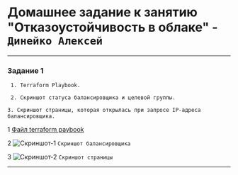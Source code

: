 # Домашнее задание к занятию "Отказоустойчивость в облаке" - `Динейко Алексей`


---

### Задание 1

` 1. Terraform Playbook.`

` 2. Скриншот статуса балансировщика и целевой группы.`

` 3. Скриншот страницы, которая открылась при запросе IP-адреса балансировщика. `

1 [Файл terraform paybook](https://github.com/Neoju5t/cloud/blob/78abaa299267f672d119c30d2ee8a34a215dd80d/img/main.tf)

2 ![Скриншот-1](https://github.com/Neoju5t/cloud/blob/78abaa299267f672d119c30d2ee8a34a215dd80d/img/%D0%A1%D0%BD%D0%B8%D0%BC%D0%BE%D0%BA%20%D1%8D%D0%BA%D1%80%D0%B0%D0%BD%D0%B0%202025-01-13%20%D0%B2%2022.09.55.png) `Скриншот балансировщика`

3 ![Скриншот-2](https://github.com/Neoju5t/cloud/blob/78abaa299267f672d119c30d2ee8a34a215dd80d/img/%D0%A1%D0%BD%D0%B8%D0%BC%D0%BE%D0%BA%20%D1%8D%D0%BA%D1%80%D0%B0%D0%BD%D0%B0%202025-01-13%20%D0%B2%2022.15.00.png) `Скриншот страницы`


---
